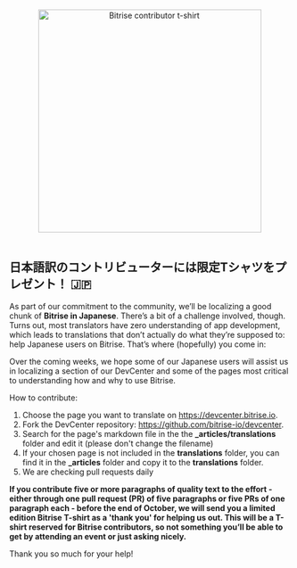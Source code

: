 <p align="center">
  <br>
  <img width="400" src="https://github.com/tamasbtr/devcenter/blob/master/_articles/translations/T-shirt%20-%20Mockups%20-%20White.png?raw=true" alt="Bitrise contributor t-shirt">
  <br>
  <br>
</p>

## 日本語訳のコントリビューターには限定Tシャツをプレゼント！ :jp:

As part of our commitment to the community, we’ll be localizing a good chunk of **Bitrise in Japanese**. There’s a bit of a challenge involved, though. Turns out, most translators have zero understanding of app development, which leads to translations that don’t actually do what they’re supposed to: help Japanese users on Bitrise. That’s where (hopefully) you come in:

Over the coming weeks, we hope some of our Japanese users will assist us in localizing a section of our DevCenter and some of the pages most critical to understanding how and why to use Bitrise.

How to contribute:
1. Choose the page you want to translate on https://devcenter.bitrise.io.
2. Fork the DevCenter repository: https://github.com/bitrise-io/devcenter.
3. Search for the page's markdown file in the the **\_articles/translations** folder and edit it (please don't change the filename)
4. If your chosen page is not included in the **translations** folder, you can find it in the **\_articles** folder and copy it to the **translations** folder.
5. We are checking pull requests daily

**If you contribute five or more paragraphs of quality text to the effort - either through one pull request (PR) of five paragraphs or five PRs of one paragraph each - before the end of October, we will send you a limited edition Bitrise T-shirt as a 'thank you' for helping us out. This will be a T-shirt reserved for Bitrise contributors, so not something you’ll be able to get by attending an event or just asking nicely.**

Thank you so much for your help!
